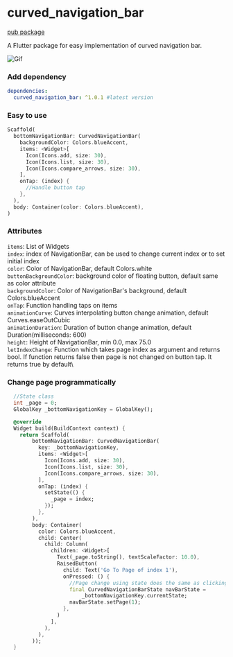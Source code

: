 # curved_navigation_bar
[pub package](https://pub.dartlang.org/packages/curved_navigation_bar)

A Flutter package for easy implementation of curved navigation bar. 

![Gif](https://github.com/rafalbednarczuk/curved_navigation_bar/blob/master/example.gif "Fancy Gif")

### Add dependency

```yaml
dependencies:
  curved_navigation_bar: ^1.0.1 #latest version
```

### Easy to use

```dart
Scaffold(
  bottomNavigationBar: CurvedNavigationBar(
    backgroundColor: Colors.blueAccent,
    items: <Widget>[
      Icon(Icons.add, size: 30),
      Icon(Icons.list, size: 30),
      Icon(Icons.compare_arrows, size: 30),
    ],
    onTap: (index) {
      //Handle button tap
    },
  ),
  body: Container(color: Colors.blueAccent),
)
```

### Attributes

`items`: List of Widgets\
`index`: index of NavigationBar, can be used to change current index or to set initial index\
`color`: Color of NavigationBar, default Colors.white\
`buttonBackgroundColor`: background color of floating button, default same as color attribute\
`backgroundColor`: Color of NavigationBar's background, default Colors.blueAccent\
`onTap`: Function handling taps on items\
`animationCurve`: Curves interpolating button change animation, default Curves.easeOutCubic\
`animationDuration`: Duration of button change animation, default Duration(milliseconds: 600)\
`height`: Height of NavigationBar, min 0.0, max 75.0\
`letIndexChange`: Function which takes page index as argument and returns bool. If function returns false then page is not changed on button tap. It returns true by default\


### Change page programmatically

```dart
  //State class
  int _page = 0;
  GlobalKey _bottomNavigationKey = GlobalKey();

  @override
  Widget build(BuildContext context) {
    return Scaffold(
        bottomNavigationBar: CurvedNavigationBar(
          key: _bottomNavigationKey,
          items: <Widget>[
            Icon(Icons.add, size: 30),
            Icon(Icons.list, size: 30),
            Icon(Icons.compare_arrows, size: 30),
          ],
          onTap: (index) {
            setState(() {
              _page = index;
            });
          },
        ),
        body: Container(
          color: Colors.blueAccent,
          child: Center(
            child: Column(
              children: <Widget>[
                Text(_page.toString(), textScaleFactor: 10.0),
                RaisedButton(
                  child: Text('Go To Page of index 1'),
                  onPressed: () {
                    //Page change using state does the same as clicking index 1 navigation button
                    final CurvedNavigationBarState navBarState =
                        _bottomNavigationKey.currentState;
                    navBarState.setPage(1);
                  },
                )
              ],
            ),
          ),
        ));
  }
```